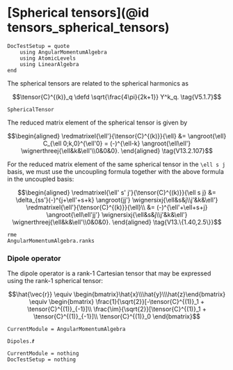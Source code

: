 # [Spherical tensors](@id tensors_spherical_tensors)

```@meta
DocTestSetup = quote
    using AngularMomentumAlgebra
    using AtomicLevels
    using LinearAlgebra
end
```

The spherical tensors are related to the spherical harmonics as

```math
\tensor{C}^{(k)}_q \defd
\sqrt{\frac{4\pi}{2k+1}}
Y^k_q.
\tag{V5.1.7}
```

```@docs
SphericalTensor
```

The reduced matrix element of the spherical tensor is given by

```math
\begin{aligned}
\redmatrixel{\ell'}{\tensor{C}^{(k)}}{\ell}
&=
\angroot{\ell}
C_{\ell 0;k,0}^{\ell'0} =
(-)^{\ell-k}
\angroot{\ell\ell'}
\wignerthreej{\ell&k&\ell'\\0&0&0}.
\end{aligned}
\tag{V13.2.107}
```
For the reduced matrix element of the same spherical tensor in the
``\ell s j`` basis, we must use the uncoupling formula together with
the above formula in the uncoupled basis:
```math
\begin{aligned}
\redmatrixel{\ell' s' j'}{\tensor{C}^{(k)}}{\ell s j}
&=
\delta_{ss'}(-)^{j+\ell'+s+k}
\angroot{jj'}
\wignersixj{\ell&s&j\\j'&k&\ell'}
\redmatrixel{\ell'}{\tensor{C}^{(k)}}{\ell}\\
&=
(-)^{\ell'+\ell+s+j}
\angroot{\ell\ell'jj'}
\wignersixj{\ell&s&j\\j'&k&\ell'}
\wignerthreej{\ell&k&\ell'\\0&0&0}.
\end{aligned}
\tag{V13.\{1.40,2.5\}}
```

```@docs
rme
AngularMomentumAlgebra.ranks
```

### Dipole operator

The dipole operator is a rank-1 Cartesian tensor that may be expressed
using the rank-1 spherical tensor:

```math
\hat{\vec{r}} \equiv
\begin{bmatrix}\hat{x}\\\hat{y}\\\hat{z}\end{bmatrix}
\equiv
\begin{bmatrix}
\frac{1}{\sqrt{2}}[-\tensor{C}^{(1)}_1 + \tensor{C}^{(1)}_{-1}]\\
\frac{\im}{\sqrt{2}}[\tensor{C}^{(1)}_1 + \tensor{C}^{(1)}_{-1}]\\
\tensor{C}^{(1)}_0
\end{bmatrix}
```

```@meta
CurrentModule = AngularMomentumAlgebra
```

```@docs
Dipoles.𝐫̂
```

```@meta
CurrentModule = nothing
DocTestSetup = nothing
```
